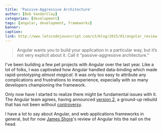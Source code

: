 ```yaml
---
title: 'Passive-Aggressive Architecture'
author: [Bob VanderClay]
categories: [development]
tags: [angular, development, frameworks]
banner:
caption:
link: http://www.letscodejavascript.com/v3/blog/2015/01/angular_review
---
```


> Angular wants you to build your application in a particular way, but it’s not very explicit about it. Call it “passive-aggressive architecture.”

I've been building a few pet projects with Angular over the last year. Like a lot of folks, I was captivated how Angular handled data-binding which made rapid-prototyping *almost magical*. It was only too easy to attribute any complications and frustrations to inexperience, expecially with so many developers championing the framework.

Only now have I started to realize there might be fundamental issues with it. The Angular team agrees, having announced [version 2](http://jaxenter.com/angular-2-0-112094.html), a ground-up rebuild that has not been without [controversy](https://medium.com/@jeffwhelpley/screw-you-angular-62b3889fd678).

I have a lot to say about Angular, and web applications frameworks in general, but for now [James Shore](https://twitter.com/jamesshore)'s review of Angular hits the nail on the head.

